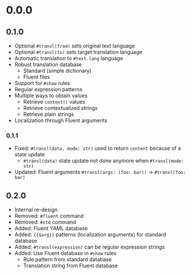 # 0.0.0


## 0.1.0

- Optional `#transl(from)` sets original text language
- Optional `#transl(to)` sets target translation language
- Automatic translation to `#text.lang` language
- Robust translation database
  - Standard (simple dictionary)
  - Fluent files
- Support for `#show` rules
- Regular expression patterns
- Multiple ways to obtain values
  - Retrieve `context()` values
  - Retrieve contextualized strings
  - Retrieve plain strings
- Localization through Fluent arguments


### 0.1.1

- Fixed: `#transl(data, mode: str)` used to return `content` because of a state update
  - `#transl(data)` state update not done anymore when `#transl(mode: str)`
- Updated: Fluent arguments `#transl(args: (foo: bar))` &rarr; `#transl(foo: bar)`


## 0.2.0

- Internal re-design
- Removed: `#fluent` command
- Removed: `#std` command
- Added: Fluent YAML database
- Added: `{{$arg}}` patterns (localization arguments) for standard database
- Added: `#transl(expression)` can be regular expression strings
- Added: Use Fluent database in `#show` rules
  - Rule pattern from standard database
  - Translation string from Fluent database